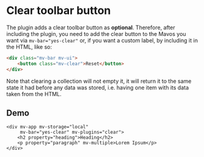 # Clear toolbar button

The plugin adds a clear toolbar button as **optional**.
Therefore, after including the plugin, you need to add the clear button to the Mavos you want via `mv-bar="yes-clear"` or, if you want a custom label, by including it in the HTML, like so:

```html
<div class="mv-bar mv-ui">
	<button class="mv-clear">Reset</button>
</div>
```

Note that clearing a collection will not empty it, it will return it to the same state it had before any data was stored, i.e. having one item with its data taken from the HTML.

## Demo

```markup
<div mv-app mv-storage="local" 
     mv-bar="yes-clear" mv-plugins="clear">
	<h2 property="heading">Heading</h2>
	<p property="paragraph" mv-multiple>Lorem Ipsum</p>
</div>
```
